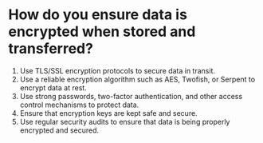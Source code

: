 # How do you ensure data is encrypted when stored and transferred?

1. Use TLS/SSL encryption protocols to secure data in transit.
2. Use a reliable encryption algorithm such as AES, Twofish, or Serpent to encrypt data at rest.
3. Use strong passwords, two-factor authentication, and other access control mechanisms to protect data.
4. Ensure that encryption keys are kept safe and secure.
5. Use regular security audits to ensure that data is being properly encrypted and secured.
